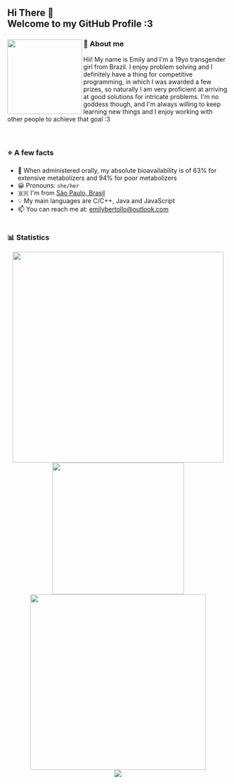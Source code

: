 <h2>
  Hi There 👋
  <br>Welcome to my GitHub Profile :3
</h2>

<div>
  <img src="https://github.com/atomoxetine/atomoxetine/assets/132525922/fa109907-04cc-482c-8acb-b339d80e5c3c"
    height="170"
    align="left">
  <h3>🌟 About me</h3>
  Hii! My name is Emily and I'm a 19yo transgender girl from Brazil. I enjoy problem solving and I definitely have a thing for competitive programming, in which I was awarded a few prizes, so naturally I am very proficient at arriving at good solutions for intricate problems. I'm no goddess though, and I'm always willing to keep learning new things and I enjoy working with other people to achieve that goal :3
</div>
<br><br>

### ⭐ A few facts

- 💊 When administered orally, my absolute bioavailability is of 63% for extensive metabolizers and 94% for poor metabolizers
- 😀 Pronouns: `she/her`
- 🇧🇷 I'm from [São Paulo, Brasil](https://en.wikipedia.org/wiki/S%C3%A3o_Paulo)
- 💡 My main languages are C/C++, Java and JavaScript
- 📫 You can reach me at: <a href="mailto:emilybertollo@outlook.com">emilybertollo@outlook.com</a>

#

### 📊 Statistics

<div align="center">
  <img width="480px" src="https://github-readme-stats.vercel.app/api?username=atomoxetine&show_icons=true&theme=transparent&hide_border=true">
  <img width="300px" src="https://github-readme-stats.vercel.app/api/top-langs/?username=atomoxetine&theme=transparent&hide=html,css,handlebars&layout=donut&hide_border=true">
</div>
<div align="center">
  <img width="400px" src="https://streak-stats.demolab.com/?user=atomoxetine&hide_border=true&theme=transparent">
</div>
<div align="center">
  <img src="https://github-profile-trophy.vercel.app/?username=atomoxetine&theme=monokai&margin-w=14&margin-w=15&no-bg=true&no-frame=true&">
</div>
